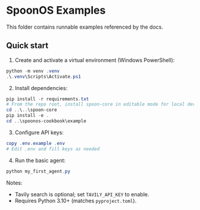 # SpoonOS Examples

This folder contains runnable examples referenced by the docs.

## Quick start

1. Create and activate a virtual environment (Windows PowerShell):

```powershell
python -m venv .venv
.\.venv\Scripts\Activate.ps1
```

2. Install dependencies:

```powershell
pip install -r requirements.txt
# From the repo root, install spoon-core in editable mode for local dev
cd ..\..\spoon-core
pip install -e .
cd ..\spoonos-cookbook\example
```

3. Configure API keys:

```powershell
copy .env.example .env
# Edit .env and fill keys as needed
```

4. Run the basic agent:

```powershell
python my_first_agent.py
```

Notes:
- Tavily search is optional; set `TAVILY_API_KEY` to enable.
- Requires Python 3.10+ (matches `pyproject.toml`).
